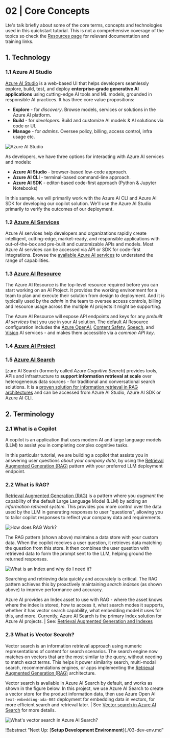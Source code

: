 # 02 | Core Concepts

Lte's talk briefly about some of the core terms, concepts and technologies used in this quickstart tutorial. This is not a comprehensive coverage of the topics so check the [Resources page](./09-resources.md) for relevant documentation and training links.


## 1. Technology

### 1.1 Azure AI Studio

[Azure AI Studio](https://aka.ms/azureaistudio) is a web-based UI that helps developers seamlessly explore, build, test, and deploy **enterprise-grade generative AI applications** using cutting-edge AI tools and ML models, grounded in responsible AI practices. It has three core value propositions:

 - **Explore** - for _discovery_.  Browse models, services or solutions in the Azure AI platform.
 - **Build** - for _developers_. Build and customize AI models & AI solutions via code or UI.
 - **Manage** - for _admins_. Oversee policy, billing, access control, infra usage etc.
 
![Azure AI Studio](https://learn.microsoft.com/en-us/azure/ai-studio/media/explore/ai-studio-home.png)

As developers, we have three options for interacting with Azure AI services and models:

 - **Azure AI Studio** - browser-based low-code approach.
 - **Azure AI CLI** - terminal-based command-line approach.
 - **Azure AI SDK** - editor-based code-first approach (Python & Jupyter Notebooks)

In this sample, we will primarily work with the Azure AI CLI and Azure AI SDK for developing our copilot solution. We'll use the Azure AI Studio primarily to verify the outcomes of our deployment. 

### 1.2 [Azure AI Services](https://learn.microsoft.com/azure/ai-services/what-are-ai-services?context=%2Fazure%2Fai-studio%2Fcontext%2Fcontext)

Azure AI services help developers and organizations rapidly create intelligent, cutting-edge, market-ready, and responsible applications with out-of-the-box and pre-built and customizable APIs and models. Most Azure AI services can be accessed via API or SDK for code-first integrations. Browse the [available Azure AI services](https://learn.microsoft.com/en-us/azure/ai-services/what-are-ai-services?context=%2Fazure%2Fai-studio%2Fcontext%2Fcontext) to understand the range of capabilities.


### 1.3 [Azure AI Resource](https://learn.microsoft.com/azure/ai-studio/concepts/ai-resources)

The Azure AI Resource is the top-level resource required before you can start working on an AI Project. It provides the working environment for a team to plan and execute their solution from design to deployment. And it is typically used by the _admin_ in the team to oversee access controls, billing and resource usage across the multiple AI projects it might be supporting.

The Azure AI Resource will expose API endpoints and keys for any _prebuilt AI services_ that you use in your AI solution. The default AI Resource configuration includes the [Azure OpenAI](https://learn.microsoft.com/azure/ai-services/openai/), [Content Safety](https://learn.microsoft.com/en-us/azure/ai-services/content-safety/), [Speech](https://learn.microsoft.com/en-us/azure/ai-services/speech-service/), and [Vision](https://learn.microsoft.com/en-us/azure/ai-services/computer-vision/) AI services - and makes them accessible via a _common API key_.



### 1.4 [Azure AI Project](https://learn.microsoft.com/azure/ai-studio/how-to/create-projects)


### 1.5 [Azure AI Search](https://learn.microsoft.com/azure/search/search-what-is-azure-search) 


[zure AI Search (formerly called _Azure Cognitive Search_) provides tools, APIs and infrastructure to **support information retrieval at scale** over heterogeneous data sources - for traditional and conversational search solutions. It is a [proven solution for information retrieval in RAG architectures](https://github.com/Azure-Samples/azure-search-openai-demo) and can be accessed from Azure AI Studio, Azure AI SDK or Azure AI CLI. 

## 2. Terminology

### 2.1 What is a Copilot

A copilot is an application that uses modern AI and large language models (LLM) to assist you in completing complex cognitive tasks. 

In this particular tutorial, we are building a copilot that assists you in answering user questions _about your company data_, by using the [Retrieval Augmented Generation (RAG)](https://learn.microsoft.com/azure/ai-studio/concepts/retrieval-augmented-generation) pattern  with your preferred LLM deployment endpoint.

### 2.2 What is RAG?

[Retrieval Augmented Generation (RAG)](https://learn.microsoft.com/azure/search/retrieval-augmented-generation-overview) is a pattern where you _augment_ the capability of the default Large Language Model (LLM) by adding an _information retrieval system_. This provides you more control over the data used by the LLM in generating responses to user "questions", allowing you to tailor copilot responses to reflect your company data and requirements.

![How does RAG Work?](https://learn.microsoft.com/azure/ai-studio/media/index-retrieve/rag-pattern.png)

The RAG pattern (shown above) maintains a data store with your custom data. When the copilot receives a user question, it retrieves data matching the question from this store. It then combines the user question with retrieved data to form the prompt sent to the LLM, helping ground the returned responses.

![What is an Index and why do I need it?](https://learn.microsoft.com/azure/ai-studio/media/index-retrieve/rag-pattern-with-index.png)

Searching and retrieving data quickly and accurately is critical. The RAG pattern achieves this by proactively maintaining _search indexes_ (as shown above) to improve performance and accuracy.

Azure AI provides an Index asset to use with RAG - where the asset knows where the index is stored, how to access it, what search modes it supports, whether it has vector search capability, what embedding model it uses for this, and more. Currently, Azure AI Search is the primary Index solution for Azure AI projects. | See: [Retrieval Augmented Generation and Indexes](https://learn.microsoft.com/en-us/azure/ai-studio/concepts/retrieval-augmented-generation#how-does-rag-work)

### 2.3 What is Vector Search?
Vector search is an information retrieval approach using numeric representations of content for search scenarios. The search engine now matches on vectors that are the most similar to the query, without needing to match exact terms. This helps it power similarity search, multi-modal search, recommendations engines, or apps implementing the 
[Retrieval Augmented Generation (RAG)](https://learn.microsoft.com/azure/search/retrieval-augmented-generation-overview) architecture.

Vector search is available in Azure AI Search by default, and works as shown in the figure below. In this project, we use Azure AI Search to create a vector store for the product information data, then use Azure Open AI `text-embedding-ada-002` deployment for embedding data in vectors, for more efficient search and retrieval later. | See [Vector search in Azure AI Search](https://learn.microsoft.com/en-us/azure/search/vector-search-overview) for more details.

![What's vector search in Azure AI Search?](https://learn.microsoft.com/azure/search/media/vector-search-overview/vector-search-architecture-diagram-3-high-res.png#lightbox)


!!!abstract "Next Up: [**Setup Development Environment**](./03-dev-env.md"